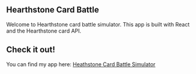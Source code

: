 ## Hearthstone Card Battle
Welcome to Hearthstone card battle simulator. This app is built with React and the Hearthstone card API.

## Check it out!

You can find my app here: [Heathstone Card Battle Simulator](https://gd-react200-weather-app.herokuapp.com/ "Heathstone Card Battle Simulator")
